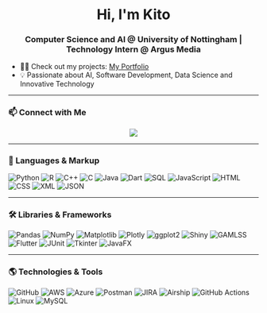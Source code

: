 <h1 align="center">Hi, I'm Kito</h1>
<h3 align="center">Computer Science and AI @ University of Nottingham | Technology Intern @ Argus Media</h3>

- 👨‍💻 Check out my projects: [My Portfolio](https://kitotheron.wixsite.com/kitotheron/my-blog)  
- 💡 Passionate about AI, Software Development, Data Science and Innovative Technology

---

### 📫 Connect with Me
<p align="center">
  <a href="https://www.linkedin.com/in/kito-theron-101056268/"><img src="https://img.shields.io/badge/LinkedIn-0077B5?style=for-the-badge&logo=linkedin&logoColor=white"></a>
</p>

---

### 🚀 Languages & Markup
![Python](https://img.shields.io/badge/Python-3776AB?style=for-the-badge&logo=python&logoColor=white)
![R](https://img.shields.io/badge/R-276DC3?style=for-the-badge&logo=r&logoColor=white)
![C++](https://img.shields.io/badge/C++-00599C?style=for-the-badge&logo=c%2B%2B&logoColor=white)
![C](https://img.shields.io/badge/C-00599C?style=for-the-badge&logo=c&logoColor=white)
![Java](https://img.shields.io/badge/Java-007396?style=for-the-badge&logo=java&logoColor=white)
![Dart](https://img.shields.io/badge/Dart-0175C2?style=for-the-badge&logo=dart&logoColor=white)
![SQL](https://img.shields.io/badge/SQL-4479A1?style=for-the-badge&logo=sqlite&logoColor=white)
![JavaScript](https://img.shields.io/badge/JavaScript-F7DF1E?style=for-the-badge&logo=javascript&logoColor=black)
![HTML](https://img.shields.io/badge/HTML5-E34F26?style=for-the-badge&logo=html5&logoColor=white)
![CSS](https://img.shields.io/badge/CSS3-1572B6?style=for-the-badge&logo=css3&logoColor=white)
![XML](https://img.shields.io/badge/XML-FF6600?style=for-the-badge&logo=xml&logoColor=white)
![JSON](https://img.shields.io/badge/JSON-000000?style=for-the-badge&logo=json&logoColor=white)

---

### 🛠 Libraries & Frameworks
![Pandas](https://img.shields.io/badge/Pandas-150458?style=for-the-badge&logo=pandas&logoColor=white)
![NumPy](https://img.shields.io/badge/NumPy-013243?style=for-the-badge&logo=numpy&logoColor=white)
![Matplotlib](https://img.shields.io/badge/Matplotlib-11557C?style=for-the-badge&logo=python&logoColor=white)
![Plotly](https://img.shields.io/badge/Plotly-3F4F75?style=for-the-badge&logo=plotly&logoColor=white)
![ggplot2](https://img.shields.io/badge/ggplot2-3C3C3C?style=for-the-badge&logo=r&logoColor=white)
![Shiny](https://img.shields.io/badge/Shiny-276DC3?style=for-the-badge&logo=r&logoColor=white)
![GAMLSS](https://img.shields.io/badge/GAMLSS-007396?style=for-the-badge&logo=r&logoColor=white)
![Flutter](https://img.shields.io/badge/Flutter-02569B?style=for-the-badge&logo=flutter&logoColor=white)
![JUnit](https://img.shields.io/badge/JUnit-25A162?style=for-the-badge&logo=junit5&logoColor=white)
![Tkinter](https://img.shields.io/badge/Tkinter-3776AB?style=for-the-badge&logo=python&logoColor=white)
![JavaFX](https://img.shields.io/badge/JavaFX-007396?style=for-the-badge&logo=java&logoColor=white)

---

### 🌎 Technologies & Tools
![GitHub](https://img.shields.io/badge/GitHub-181717?style=for-the-badge&logo=github&logoColor=white)
![AWS](https://img.shields.io/badge/AWS-232F3E?style=for-the-badge&logo=amazon-aws&logoColor=white)
![Azure](https://img.shields.io/badge/Azure-0089D6?style=for-the-badge&logo=microsoft-azure&logoColor=white)
![Postman](https://img.shields.io/badge/Postman-FF6C37?style=for-the-badge&logo=postman&logoColor=white)
![JIRA](https://img.shields.io/badge/JIRA-0052CC?style=for-the-badge&logo=jira&logoColor=white)
![Airship](https://img.shields.io/badge/Airship-FF6600?style=for-the-badge)
![GitHub Actions](https://img.shields.io/badge/GitHub%20Actions-2088FF?style=for-the-badge&logo=github-actions&logoColor=white)
![Linux](https://img.shields.io/badge/Linux-FCC624?style=for-the-badge&logo=linux&logoColor=black)
![MySQL](https://img.shields.io/badge/MySQL-4479A1?style=for-the-badge&logo=mysql&logoColor=white)


